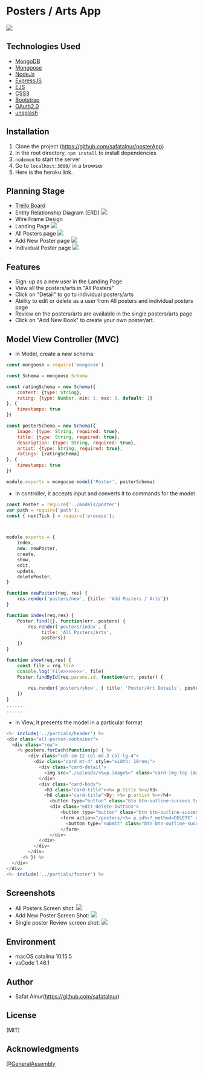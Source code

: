# Posters / Arts App
![](./screenshots/Landingpage.png)

## Technologies Used

* [MongoDB](https://www.mongodb.com/)
* [Mongoose](https://mongoosejs.com/)
* [NodeJs](https://nodejs.org/en/)
* [ExpressJS](https://expressjs.com/)
* [EJS](https://ejs.co/)
* [CSS3](https://www.w3schools.com/css/)
* [Bootstrap](https://getbootstrap.com/)
* [OAuth2.0](https://oauth.net/2/)
* [unsplash](https://unsplash.com/)

## Installation
1. Clone the project (https://github.com/safatalnur/posterApp)
2. In the root directory, ```npm install``` to install dependencies
3. ```nodemon``` to start the server
4. Go to ```localhost:3000/``` in a browser
5. Here is the heroku link.


## Planning Stage
* [Trello Board](https://trello.com/b/K5kjmHeS)
* Entity Relationship Diagram (ERD)
![](./screenshots/posterapp.png)
* Wire Frame Design
* Landing Page
![](./wireframing/Landingpage.png)
* All Posters page
![](./wireframing/allposters.png)
* Add New Poster page
![](./wireframing/addposter.png)
* Individual Poster page
![](./wireframing/poster.png)

## Features
* Sign-up as a new user in the Landing Page
* View all the posters/arts in "All Posters"
* Click on "Detail" to go to individual posters/arts
* Ability to edit or delete as a user from All posters and individual posters page
* Review on the posters/arts are available in the single posters/arts page
* Click on "Add New Book" to create your own poster/art.

## Model View Controller (MVC)

* In Model, create a new schema:

```javascript
const mongoose = require('mongoose')

const Schema = mongoose.Schema

const ratingSchema = new Schema({
    content: {type: String},
    rating: {type: Number, min: 1, max: 5, default: 1}
}, {
    timestamps: true
})

const posterSchema = new Schema({
    image: {type: String, required: true},
    title: {type: String, required: true},
    description: {type: String, required: true},
    artist: {type: String, required: true},
    ratings: [ratingSchema]
}, {
    timestamps: true
})

module.exports = mongoose.model('Poster', posterSchema)
```
* In controller, it accepts input and converts it to commands for the model

```javascript
const Poster = require('../models/poster')
var path = require('path');
const { nextTick } = require('process');



module.exports = {
    index,
    new: newPoster,
    create,
    show,
    edit,
    update,
    deletePoster,
}

function newPoster(req, res) {
    res.render('posters/new', {title: 'Add Posters / Arts'})
}

function index(req,res) {
    Poster.find({}, function(err, posters) {
        res.render('posters/index', {
             title: 'All Posters/Arts',
             posters})
    })
}

function show(req,res) {
    const file = req.file
    console.log('File>>>>>>>', file)
    Poster.findById(req.params.id, function(err, poster) {
        
        res.render('posters/show', { title: 'Poster/Art Details', poster})
    })
}
.......
......
```

* In View, it presents the model in a particular format

```javascript
<%- include('../partials/header') %>
<div class="all-poster-container">
  <div class="row">
    <% posters.forEach(function(p) { %>
        <div class="col-sm-12 col-md-3 col-lg-4">
          <div class="card mt-4" style="width: 18rem;">
            <div class="card-detail">
              <img src="./uploads/<%=p.image%>" class="card-img-top image-all-poster" alt="Posters/Arts">
            </div>
            <div class="card-body">
              <h3 class="card-title"><%= p.title %></h3>
              <h6 class="card-title">By: <%= p.artist %></h4>
                <button type="button" class="btn btn-outline-success text-success"><a href="/posters/<%= p._id %>"> Detail</a></button>
                <div class="edit-delete-buttons">
                    <button type="button" class="btn btn-outline-success edit-button"><a href="/posters/edit/<%= p._id %>" method="GET">Edit</a></button>
                    <form action="/posters/<%= p.id%>?_method=DELETE" method="POST">
                      <button type="submit" class="btn btn-outline-success">Delete</a></button>
                    </form>
                </div>
            </div>
          </div>
        </div>
      <% }) %>   
  </div>
</div>  
<%- include('../partials/footer') %>
```

## Screenshots
* All Posters Screen shot:
![](./screenshots/Allposters.png)
* Add New Poster Screen Shot:
![](./screenshots/Addnew.png)
* Single poster Review screen shot:
![](./screenshots/Review.png)

## Environment
* macOS catalina 10.15.5
* vsCode 1.46.1


## Author
* Safat Alnur(https://github.com/safatalnur) 

## License
(MIT)

## Acknowledgments
[@GeneralAssembly](https://generalassemb.ly/)

